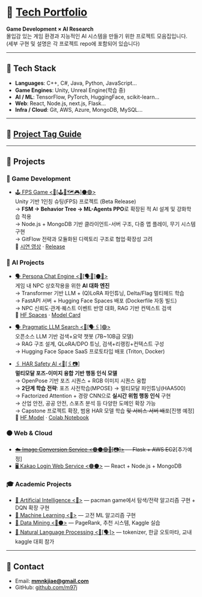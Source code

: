 # 🧠 [Tech Portfolio](https://minjae-portfolio.vercel.app)
**Game Development × AI Research**  
몰입감 있는 게임 환경과 지능적인 AI 시스템을 만들기 위한 프로젝트 모음집입니다.  
(세부 구현 및 설명은 각 프로젝트 repo에 포함되어 있습니다)

---

## 🧰 Tech Stack
- **Languages**: C++, C#, Java, Python, JavaScript...  
- **Game Engines**: Unity, Unreal Engine(학습 중)  
- **AI / ML**: TensorFlow, PyTorch, HuggingFace, scikit-learn...  
- **Web**: React, Node.js, next.js, Flask...  
- **Infra / Cloud**: Git, AWS, Azure, MongoDB, MySQL...  

---

## 🔖 [Project Tag Guide](guides/)

---

## 🚀 Projects

### 🔷 Game Development
- [🕹 FPS Game <🔷[🕹🎯🗺🎮]⚫🟢>](https://github.com/m97j/fpsgame)  
  Unity 기반 1인칭 슈팅(FPS) 프로젝트 (Beta Release)  
  → **FSM → Behavior Tree → ML-Agents PPO**로 확장된 적 AI 설계 및 강화학습 적용  
  → Node.js + MongoDB 기반 클라이언트-서버 구조, 다중 맵 플레이, 무기 시스템 구현  
  → GitFlow 전략과 모듈화된 디렉토리 구조로 협업·확장성 고려  
  🔗 [시연 영상](https://youtu.be/98fkWuGhLA0) · [Release](https://github.com/m97j/FpsGame/releases/tag/v0.2-beta)

### 🔴 AI Projects
- [🗣 Persona Chat Engine <🔴[🗣🎨]⚫🔷>](https://github.com/m97j/persona-chat-engine)  
  게임 내 NPC 상호작용을 위한 **AI 대화 엔진**  
  → Transformer 기반 LLM + (Q)LoRA 파인튜닝, Delta/Flag 멀티헤드 학습  
  → FastAPI 서버 + Hugging Face Spaces 배포 (Dockerfile 자동 빌드)  
  → NPC 신뢰도·관계·퀘스트 이벤트 반영 대화, RAG 기반 컨텍스트 검색  
  🔗 [HF Spaces](https://huggingface.co/spaces/m97j/PersonaChatEngine_hf-serve) · [Model Card](https://huggingface.co/m97j/npc_LoRA-fps)

- [🗣 Pragmatic LLM Search <🔴[🗣🖇]🟢>](https://github.com/m97j/pragmatic-llm-search)  
  오픈소스 LLM 기반 검색+요약 챗봇 (7B~10B급 모델)  
  → RAG 구조 설계, QLoRA/DPO 튜닝, 검색+리랭킹+컨텍스트 구성  
  → Hugging Face Space SaaS 프로토타입 배포 (Triton, Docker)

- [🖇 HAR Safety AI <🔴[🖇📷]](https://github.com/m97j/har-safety-ai)  
  **멀티모달 포즈-이미지 융합 기반 행동 인식 모델**  
  → OpenPose 기반 포즈 시퀀스 + RGB 이미지 시퀀스 융합  
  → **2단계 학습 전략**: 포즈 사전학습(MPOSE) → 멀티모달 파인튜닝(HAA500)  
  → Factorized Attention + 경량 CNN으로 **실시간 위험 행동 인식** 구현  
  → 산업 안전, 공공 안전, 스포츠 분석 등 다양한 도메인 확장 가능  
  → Capstone 프로젝트 확장, 범용 HAR 모델 학습 ~~및 서비스 서버 배포~~[진행 예정]  
  🔗 [HF Model](https://huggingface.co/m97j/har-safety-model) · [Colab Notebook](https://colab.research.google.com/drive/1Nv46aBuSGtsPjjckHdpfFWRMAqbwj5Bh?usp=sharing)

### 🟠 Web & Cloud
- ~~[☁️ Image Conversion Service <🟠⚫🟢🔴[📷]>](https://github.com/m97j/cloudapp) — Flask + AWS EC2~~[추가예정]
- [🖥️ Kakao Login Web Service <🟠⚫>](https://github.com/m97j/WSD4_kakao_login_auth) — React + Node.js + MongoDB  

### 🎓 Academic Projects  
- [📘 Artificial Intelligence <🔴>](https://github.com/m97j/pacman-ai) — pacman game에서 탐색/전략 알고리즘 구현 + DQN 확장 구현 
- [📘 Machine Learning <🔴>](https://github.com/m97j/ml-assignments) — 고전 ML 알고리즘 구현  
- [📘 Data Mining <🔴⚫>](https://github.com/m97j/dm-assignments) — PageRank, 추천 시스템, Kaggle 실습  
- [📘 Natural Language Processing <🔴[🗣]>](https://github.com/m97j/nlp-assignments) — tokenizer, 한글 오토마타, 교내 kaggle 대회 참가  


---

## 📩 Contact
- Email: **mmnkjiae@gmail.com**  
- GitHub: [github.com/m97j](https://github.com/m97j)  
